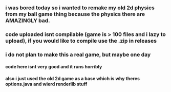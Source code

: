 ### i was bored today so i wanted to remake my old 2d physics from my ball game thing because the physics there are AMAZINGLY bad.
### code uploaded isnt compilable (game is > 100 files and i lazy to upload), if you would like to compile use the .zip in releases
### i do not plan to make this a real game, but maybe one day

#### code here isnt very good and it runs horribly
#### also i just used the old 2d game as a base which is why theres options.java and wierd renderlib stuff
